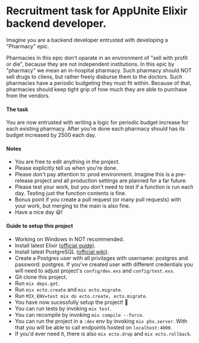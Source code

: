 # Recruitment task for AppUnite Elixir backend developer.

Imagine you are a backend developer entrusted with developing a "Pharmacy" epic.

Pharmacies in this epic don't oparate in an environment of "sell with profit or die", because they are not independent institutions. In this epic by "pharmacy" we mean an in-hospital pharmacy. Such pharmacy should NOT sell drugs to cliens, but rather freely disburse them to the doctors. Such pharmacies have a periodic budgeting they must fit within. Because of that, pharmacies should keep tight grip of how much they are able to purchase from the vendors.

#### The task

You are now entrusted with writing a logic for periodic budget increase for each existing pharmacy. After you're done each pharmacy should has its budget increased by 2500 each day.

#### Notes

* You are free to edit anything in the project.
* Please explicitly tell us when you're done.
* Please don't pay attention to :prod environment. Imagine this is a pre-release project and all production settings are planned for a far future.
* Please test your work, but you don't need to test if a function is run each day. Testing just the function contents is fine.
* Bonus point if you create a pull request (or many pull requests) with your work, but merging to the main is also fine.
* Have a nice day :smiley:!

#### Guide to setup this project
* Working on Windows in NOT recommended.
* Install latest Elixir ([official guide](https://elixir-lang.org/install.html)).
* Install latest PostgreSQL ([official wiki](https://wiki.postgresql.org/wiki/Detailed_installation_guides)).
* Create a Postgres user with all privilages with username: postgres and password: postgres. If you've created user with different credentials you will need to adjust project's `config/dev.exs` and `config/test.exs`.
* Git clone this project.
* Run `mix deps.get`.
* Run `mix ecto.create` and `mix ecto.migrate`.
* Run `MIX_ENV=test mix do ecto.create, ecto.migrate`.
* You have now sucessfully setup the project! :tada:
* You can run tests by invoking `mix test`.
* You can recompile by invoking `mix compile --force`.
* You can run the project in a `:dev` env by invoking `mix phx.server`. With that you will be able to call endpoints hosted on `localhost:4000`.
* If you'd ever need it, there is also `mix ecto.drop` and `mix ecto.rollback`.